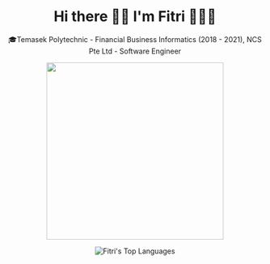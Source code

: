 <h1 align='center'>
  Hi there 👋🏼 I'm Fitri 👨🏼‍💻
</h1>

<p align='center'>🎓Temasek Polytechnic - Financial Business Informatics (2018 - 2021), NCS Pte Ltd - Software Engineer</p>

<p align='center'>
  <a href="#"><img src="https://github-readme-stats.vercel.app/api?username=farro97&show_icons=true&count_private=true&theme=dark" width="350"></a>
</p>

<p align='center'>
  <img src="https://github-readme-stats.vercel.app/api/top-langs/?username=farro97&theme=react&layout=compact&hide=css,html" alt="Fitri's Top Languages">
</p>

<!--
**farro97/farro97** is a ✨ _special_ ✨ repository because its `README.md` (this file) appears on your GitHub profile.

Here are some ideas to get you started:

- 🔭 I’m currently working on ...
- 🌱 I’m currently learning ...
- 👯 I’m looking to collaborate on ...
- 🤔 I’m looking for help with ...
- 💬 Ask me about ...
- 📫 How to reach me: ...
- 😄 Pronouns: ...
- ⚡ Fun fact: ...
-->
